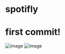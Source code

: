 # spotifly

# first commit!

![image](https://github.com/user-attachments/assets/b6242e49-140b-41e8-8719-54857fa7d5a3)
![image](https://github.com/user-attachments/assets/00eee221-1bb3-4696-972c-551b1d0407d0)
